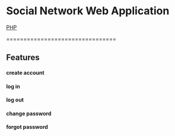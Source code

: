 # Social Network Web Application
[PHP](https://php.net)

================================
## Features

  #### create account
  #### log in
  #### log out
  #### change password
  #### forgot password
